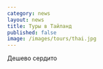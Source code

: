 ```yaml
---
category: news
layout: news
title: Туры в Тайланд
published: false
image: /images/tours/thai.jpg
---
```


Дешево сердито